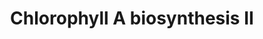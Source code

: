 ---
authors:
- Anwesha
- Eweitz
description: 'Data source: RiceCyc  Source:[http://plantreactome.gramene.org/ Plant
  Reactome].'
last-edited: 2021-05-26
organisms:
- Oryza sativa
redirect_from:
- /index.php/Pathway:WP3079
- /instance/WP3079
schema-jsonld:
- '@context': https://schema.org/
  '@id': https://wikipathways.github.io/pathways/WP3079.html
  '@type': Dataset
  creator:
    '@type': Organization
    name: WikiPathways
  description: 'Data source: RiceCyc  Source:[http://plantreactome.gramene.org/ Plant
    Reactome].'
  keywords:
  - ''
  - geranylgeranyl
  - NADP+
  - NADPH
  - PPi
  - reductase
  - (LOC_OS02G51080.1)
  - chlorophyll a
  - chlorophyllide a
  - a
  - diphosphate
  - geranylgeranyl-chlorophyll
  license: CC0
  name: Chlorophyll A biosynthesis II
seo: CreativeWork
title: Chlorophyll A biosynthesis II
wpid: WP3079
---